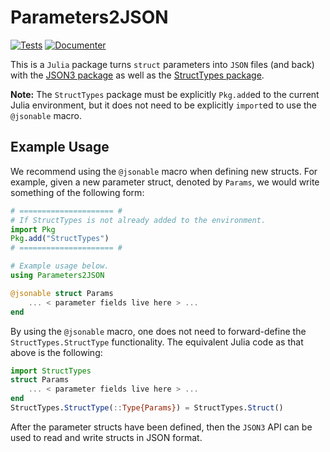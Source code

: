 # Parameters2JSON

[![Tests](https://github.com/meese-wj/Parameters2JSON.jl/actions/workflows/test.yml/badge.svg?branch=main)](https://github.com/meese-wj/Parameters2JSON.jl/actions/workflows/test.yml)
[![Documenter](https://img.shields.io/badge/docs-dev-blue.svg)](https://meese-wj.github.io/Parameters2JSON.jl/dev/)

This is a `Julia` package turns `struct` parameters into `JSON` files (and back) with the [JSON3 package](https://github.com/quinnj/JSON3.jl) as well as the [StructTypes package](https://github.com/JuliaData/StructTypes.jl/tree/master).

**Note:** The `StructTypes` package must be explicitly `Pkg.add`ed to the current Julia environment, but it does not need to be explicitly `import`ed to use the `@jsonable` macro.

## Example Usage

We recommend using the `@jsonable` macro when defining new structs. For example, given a new parameter struct, denoted by `Params`, we would write something of the following form:

```julia
# ===================== #
# If StructTypes is not already added to the environment.
import Pkg
Pkg.add("StructTypes")
# ===================== #

# Example usage below.
using Parameters2JSON

@jsonable struct Params
    ... < parameter fields live here > ...
end
```

By using the `@jsonable` macro, one does not need to forward-define the `StructTypes.StructType` functionality. The equivalent Julia code as that above is the following:

```julia
import StructTypes
struct Params
    ... < parameter fields live here > ...
end
StructTypes.StructType(::Type{Params}) = StructTypes.Struct()
```

After the parameter structs have been defined, then the `JSON3` API can be used to read and write structs in JSON format.
